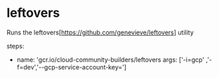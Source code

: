 # leftovers

Runs the leftovers[https://github.com/genevieve/leftovers] utility

steps:
- name: 'gcr.io/cloud-community-builders/leftovers
  args: ['-i=gcp' ,'-f=dev','--gcp-service-account-key=<location-of-service-account-json-file>']
